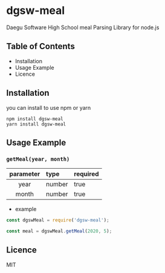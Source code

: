 # dgsw-meal
Daegu Software High School meal Parsing Library for node.js

## Table of Contents
- Installation
- Usage Example
- Licence 

## Installation
you can install to use npm or yarn
```
npm install dgsw-meal
yarn install dgsw-meal
```

## Usage Example

### `getMeal(year, month)`
| parameter | type   | required |
|:---------:|:------ | -------- |
| year      | number | true     |
| month     | number | true     |

- example
```js
const dgswMeal = require('dgsw-meal');

const meal = dgswMeal.getMeal(2020, 5);
```

## Licence
MIT
